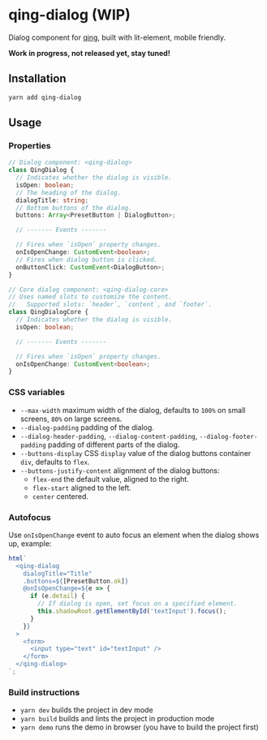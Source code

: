 # qing-dialog (WIP)

Dialog component for [qing](https://github.com/mgenware/qing), built with lit-element, mobile friendly.

**Work in progress, not released yet, stay tuned!**

## Installation

```sh
yarn add qing-dialog
```

## Usage

### Properties

```typescript
// Dialog component: <qing-dialog>
class QingDialog {
  // Indicates whether the dialog is visible.
  isOpen: boolean;
  // The heading of the dialog.
  dialogTitle: string;
  // Bottom buttons of the dialog.
  buttons: Array<PresetButton | DialogButton>;

  // ------- Events -------

  // Fires when `isOpen` property changes.
  onIsOpenChange: CustomEvent<boolean>;
  // Fires when dialog button is clicked.
  onButtonClick: CustomEvent<DialogButton>;
}

// Core dialog component: <qing-dialog-core>
// Uses named slots to customize the content.
//   Supported slots: `header`, `content`, and `footer`.
class QingDialogCore {
  // Indicates whether the dialog is visible.
  isOpen: boolean;

  // ------- Events -------

  // Fires when `isOpen` property changes.
  onIsOpenChange: CustomEvent<boolean>;
}
```

### CSS variables

- `--max-width` maximum width of the dialog, defaults to `100%` on small screens, `80%` on large screens.
- `--dialog-padding` padding of the dialog.
- `--dialog-header-padding`, `--dialog-content-padding`, `--dialog-footer-padding` padding of different parts of the dialog.
- `--buttons-display` CSS `display` value of the dialog buttons container `div`, defaults to `flex`.
- `--buttons-justify-content` alignment of the dialog buttons:
  - `flex-end` the default value, aligned to the right.
  - `flex-start` aligned to the left.
  - `center` centered.

### Autofocus

Use `onIsOpenChange` event to auto focus an element when the dialog shows up, example:

```js
html`
  <qing-dialog
    dialogTitle="Title"
    .buttons=${[PresetButton.ok]}
    @onIsOpenChange=${e => {
      if (e.detail) {
        // If dialog is open, set focus on a specified element.
        this.shadowRoot.getElementById('textInput').focus();
      }
    }}
  >
    <form>
      <input type="text" id="textInput" />
    </form>
  </qing-dialog>
`;
```

### Build instructions

- `yarn dev` builds the project in dev mode
- `yarn build` builds and lints the project in production mode
- `yarn demo` runs the demo in browser (you have to build the project first)
